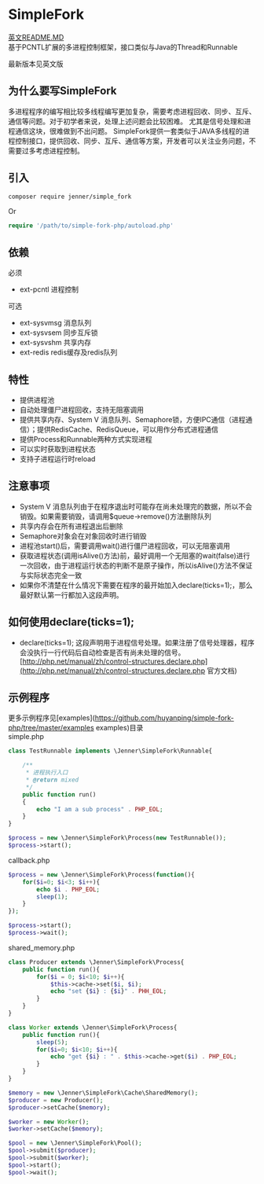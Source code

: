 SimpleFork
===================
[英文README.MD](https://github.com/huyanping/simple-fork-php/blob/master/README.MD)  
基于PCNTL扩展的多进程控制框架，接口类似与Java的Thread和Runnable 

最新版本见英文版

为什么要写SimpleFork
------------------------
多进程程序的编写相比较多线程编写更加复杂，需要考虑进程回收、同步、互斥、通信等问题。对于初学者来说，处理上述问题会比较困难。
尤其是信号处理和进程通信这块，很难做到不出问题。
SimpleFork提供一套类似于JAVA多线程的进程控制接口，提供回收、同步、互斥、通信等方案，开发者可以关注业务问题，不需要过多考虑进程控制。

引入
---------------------
```bash
composer require jenner/simple_fork
```
Or
```php
require '/path/to/simple-fork-php/autoload.php'
```

依赖
----------------------
必须  
+ ext-pcntl 进程控制  

可选  
+ ext-sysvmsg 消息队列
+ ext-sysvsem 同步互斥锁
+ ext-sysvshm 共享内存
+ ext-redis redis缓存及redis队列

特性
---------------------------
+ 提供进程池
+ 自动处理僵尸进程回收，支持无阻塞调用
+ 提供共享内存、System V 消息队列、Semaphore锁，方便IPC通信（进程通信）；提供RedisCache、RedisQueue，可以用作分布式进程通信
+ 提供Process和Runnable两种方式实现进程
+ 可以实时获取到进程状态
+ 支持子进程运行时reload

注意事项
-----------------------
+ System V 消息队列由于在程序退出时可能存在尚未处理完的数据，所以不会销毁。如果需要销毁，请调用$queue->remove()方法删除队列
+ 共享内存会在所有进程退出后删除
+ Semaphore对象会在对象回收时进行销毁
+ 进程池start()后，需要调用wait()进行僵尸进程回收，可以无阻塞调用
+ 获取进程状态(调用isAlive()方法)前，最好调用一个无阻塞的wait(false)进行一次回收，由于进程运行状态的判断不是原子操作，所以isAlive()方法不保证与实际状态完全一致
+ 如果你不清楚在什么情况下需要在程序的最开始加入declare(ticks=1);，那么最好默认第一行都加入这段声明。

如何使用declare(ticks=1);
--------------------------
+ declare(ticks=1); 这段声明用于进程信号处理。如果注册了信号处理器，程序会没执行一行代码后自动检查是否有尚未处理的信号。[http://php.net/manual/zh/control-structures.declare.php](http://php.net/manual/zh/control-structures.declare.php 官方文档)

示例程序
-------------------------
更多示例程序见[examples](https://github.com/huyanping/simple-fork-php/tree/master/examples examples)目录  
simple.php  
```php
class TestRunnable implements \Jenner\SimpleFork\Runnable{

    /**
     * 进程执行入口
     * @return mixed
     */
    public function run()
    {
        echo "I am a sub process" . PHP_EOL;
    }
}

$process = new \Jenner\SimpleFork\Process(new TestRunnable());
$process->start();
```

callback.php  
```php
$process = new \Jenner\SimpleFork\Process(function(){
    for($i=0; $i<3; $i++){
        echo $i . PHP_EOL;
        sleep(1);
    }
});

$process->start();
$process->wait();
```

shared_memory.php
```php
class Producer extends \Jenner\SimpleFork\Process{
    public function run(){
        for($i = 0; $i<10; $i++){
            $this->cache->set($i, $i);
            echo "set {$i} : {$i}" . PHH_EOL;
        }
    }
}

class Worker extends \Jenner\SimpleFork\Process{
    public function run(){
        sleep(5);
        for($i=0; $i<10; $i++){
            echo "get {$i} : " . $this->cache->get($i) . PHP_EOL;
        }
    }
}

$memory = new \Jenner\SimpleFork\Cache\SharedMemory();
$producer = new Producer();
$producer->setCache($memory);

$worker = new Worker();
$worker->setCache($memory);

$pool = new \Jenner\SimpleFork\Pool();
$pool->submit($producer);
$pool->submit($worker);
$pool->start();
$pool->wait();
```





